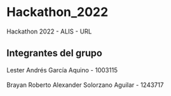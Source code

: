 # Hackathon_2022
Hackathon 2022 - ALIS - URL

## Integrantes del grupo
Lester Andrés García Aquino - 1003115
<br></br>
Brayan Roberto Alexander Solorzano Aguilar - 1243717